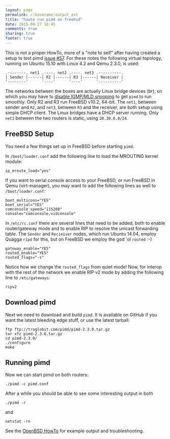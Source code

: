 ```yaml
---
layout: page
permalink: /:basename:output_ext
title: "howto run pimd on freebsd"
date: 2015-09-27 18:45
comments: true
sharing: true
footer: true
---
```


This is not a proper HowTo, more of a "note to self" after having
created a setup to test pimd [issue #57][issue].  For these notes the
following virtual topology, running on Ubuntu 15.10 with Linux 4.2 and
Qemu 2.3.0, is used:

    .--------. net1 .----. net2 .----. net3 .----------.
    | Sender |------| R2 |------| R3 |------| Receiver |
    '--------'      '----'      '----'      '----------'

The networks between the boxes are actually Linux bridge devices (br),
on which you may have to [disable IGMP/MLD snooping][igmp] to get `pimd`
to run smoothly.  Only R2 and R3 run FreeBSD v10.2, 64-bit.  The `net1`,
between sender and `R2`, and `net3`, between `R3` and the receiver, are
both setup using simple DHCP client.  The Linux bridges have a DHCP
server running.  Only `net2` between the two routers is static, using
`20.30.0.0/24`.


## FreeBSD Setup

You need a few things set up in FreeBSD before starting `pimd`.

In `/boot/loader.conf` add the following line to load the MROUTING
kernel module:

    ip_mroute_load="yes"

If you want to serial console access to your FreeBSD, or run FreeBSD in
Qemu (virt-manager), you may want to add the following lines as well to
`/boot/loader.conf`:

    boot_multicons="YES"
    boot_serial="YES"
    comconsole_speed="115200"
    console="comconsole,vidconsole"

In `/etc/rc.conf` there are several lines that need to be added, both to
enable router/gateway mode and to enable RIP to resolve the unicast
forwarding table.  The `Sender` and `Recieiver` nodes, which run
Ubuntu 14.04, employ Quagga `ripd` for this, but on FreeBSD we employ
the god 'ol `routed` :-)

    gateway_enable="YES"
    routed_enable="YES"
    routed_flags="-s"

Notice how we change the `routed_flags` from quiet mode! Now, for
interop with the rest of the network we enable RIP v2 mode by adding the
following line to `/etc/gateways`:

    ripv2


## Download pimd

Next we need to download and build `pimd`.  It is available on GitHub if
you want the latest bleeding edge stuff, or use the latest tarball:

    ftp ftp://troglobit.com/pimd/pimd-2.3.0.tar.gz
	tar xfz pimd-2.3.0.tar.gz
	cd pimd-2.3.0/
	./configure
	make


## Running pimd

Now we can start pimd on both routers:

    ./pimd -c pimd.conf

After a while you should be able to see some interesting output in both

    ./pimd -r

and

    netstat -rn

See the [OpenBSD HowTo](/howto-run-pimd-on-openbsd.html) for example
output and troubleshooting.

[issue]: https://github.com/troglobit/pimd/issues/57
[igmp]:  /multicast-howto.html#roll-your-own
